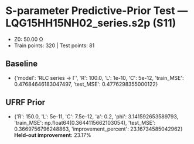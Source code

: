 # S-parameter Predictive-Prior Test — LQG15HH15NH02_series.s2p (S11)
- Z0: 50.00 Ω
- Train points: 320  |  Test points: 81

## Baseline
- {'model': 'RLC series -> Γ', 'R': 100.0, 'L': 1e-10, 'C': 5e-12, 'train_MSE': 0.47684646183047497, 'test_MSE': 0.4776298355000122}

## UFRF Prior
- {'R': 150.0, 'L': 5e-11, 'C': 7.5e-12, 'a': 0.2, 'phi': 3.141592653589793, 'train_MSE': np.float64(0.3644115662103054), 'test_MSE': 0.3669756796248863, 'improvement_percent': 23.16734585042962}
**Held-out improvement:** 23.17%